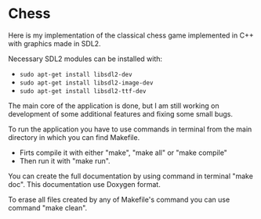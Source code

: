 # Chess
Here is my implementation of the classical chess game implemented in C++ with graphics made in SDL2. 

Necessary SDL2 modules can be installed with:
  - `sudo apt-get install libsdl2-dev`
  - `sudo apt-get install libsdl2-image-dev`
  - `sudo apt-get install libsdl2-ttf-dev`

The main core of the application is done, but I am still working on development of some additional features and fixing some small bugs. 

To run the application you have to use commands in terminal from the main directory in which you can find Makefile. 
- Firts compile it with either "make", "make all" or "make compile"
- Then run it with "make run".

You can create the full documentation by using command in terminal "make doc". This documentation use Doxygen format.

To erase all files created by any of Makefile's command you can use command "make clean".

